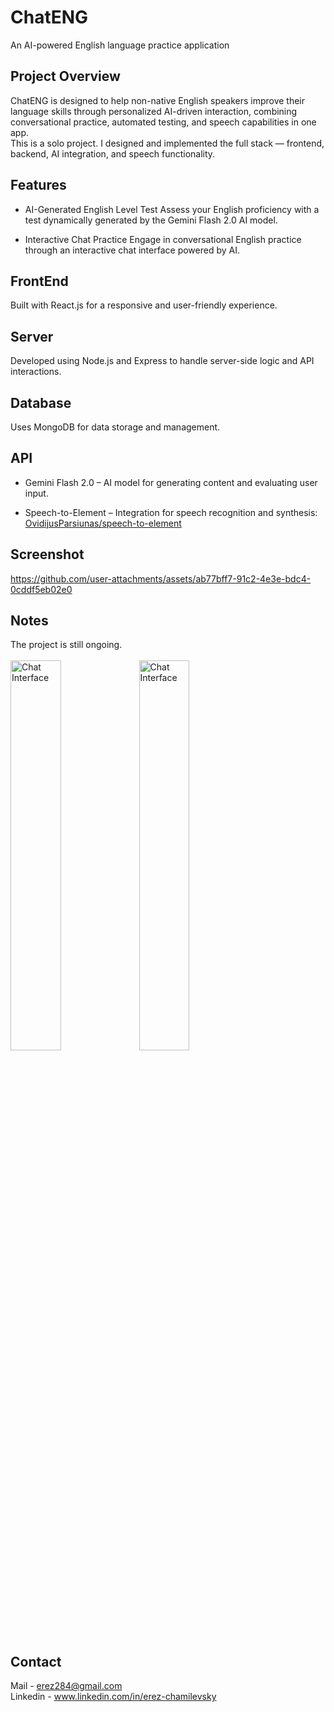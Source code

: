 # ChatENG
An AI-powered English language practice application

## Project Overview
ChatENG is designed to help non-native English speakers improve their language skills through personalized AI-driven interaction, combining conversational practice, automated testing, and speech capabilities in one app.
<br/>
This is a solo project. I designed and implemented the full stack — frontend, backend, AI integration, and speech functionality.

## Features
- AI-Generated English Level Test
  Assess your English proficiency with a test dynamically generated by the Gemini Flash 2.0 AI model.

- Interactive Chat Practice
  Engage in conversational English practice through an interactive chat interface powered by AI.

## FrontEnd
Built with React.js for a responsive and user-friendly experience.

## Server
Developed using Node.js and Express to handle server-side logic and API interactions.

## Database
Uses MongoDB for data storage and management.

## API
- Gemini Flash 2.0 – AI model for generating content and evaluating user input.

- Speech-to-Element – Integration for speech recognition and synthesis:
  [OvidijusParsiunas/speech-to-element](https://github.com/OvidijusParsiunas/speech-to-element?tab=readme-ov-file)

## Screenshot
https://github.com/user-attachments/assets/ab77bff7-91c2-4e3e-bdc4-0cddf5eb02e0

## Notes
The project is still ongoing.
<br/>
<br/>
<img src="https://github.com/user-attachments/assets/906a07c1-6cbd-4e9f-b9ed-dcb728ecfcaa" alt="Chat Interface" style="width: 40%;"/>
<img src="https://github.com/user-attachments/assets/ccec0ca6-f923-4458-867a-976ca7f8ca07" alt="Chat Interface" style="width: 40%;"/>


## Contact
Mail - erez284@gmail.com
<br/>
Linkedin - www.linkedin.com/in/erez-chamilevsky




